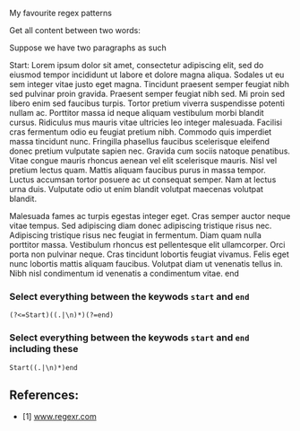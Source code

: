 My favourite regex patterns

Get all content between two words:

Suppose we have two paragraphs as such

Start: Lorem ipsum dolor sit amet, consectetur adipiscing elit, sed do eiusmod tempor incididunt ut labore et dolore magna aliqua. Sodales ut eu sem integer vitae justo eget magna. Tincidunt praesent semper feugiat nibh sed pulvinar proin gravida. Praesent semper feugiat nibh sed. Mi proin sed libero enim sed faucibus turpis. Tortor pretium viverra suspendisse potenti nullam ac. Porttitor massa id neque aliquam vestibulum morbi blandit cursus. Ridiculus mus mauris vitae ultricies leo integer malesuada. Facilisi cras fermentum odio eu feugiat pretium nibh. Commodo quis imperdiet massa tincidunt nunc. Fringilla phasellus faucibus scelerisque eleifend donec pretium vulputate sapien nec. Gravida cum sociis natoque penatibus. Vitae congue mauris rhoncus aenean vel elit scelerisque mauris. Nisl vel pretium lectus quam. Mattis aliquam faucibus purus in massa tempor. Luctus accumsan tortor posuere ac ut consequat semper. Nam at lectus urna duis. Vulputate odio ut enim blandit volutpat maecenas volutpat blandit.

Malesuada fames ac turpis egestas integer eget. Cras semper auctor neque vitae tempus. Sed adipiscing diam donec adipiscing tristique risus nec. Adipiscing tristique risus nec feugiat in fermentum. Diam quam nulla porttitor massa. Vestibulum rhoncus est pellentesque elit ullamcorper. Orci porta non pulvinar neque. Cras tincidunt lobortis feugiat vivamus. Felis eget nunc lobortis mattis aliquam faucibus. Volutpat diam ut venenatis tellus in. Nibh nisl condimentum id venenatis a condimentum vitae. end

### Select everything between the keywods `start` and `end`

`(?<=Start)((.|\n)*)(?=end)`

### Select everything between the keywods `start` and `end` including these

`Start((.|\n)*)end`

## References:

* [1] www.regexr.com